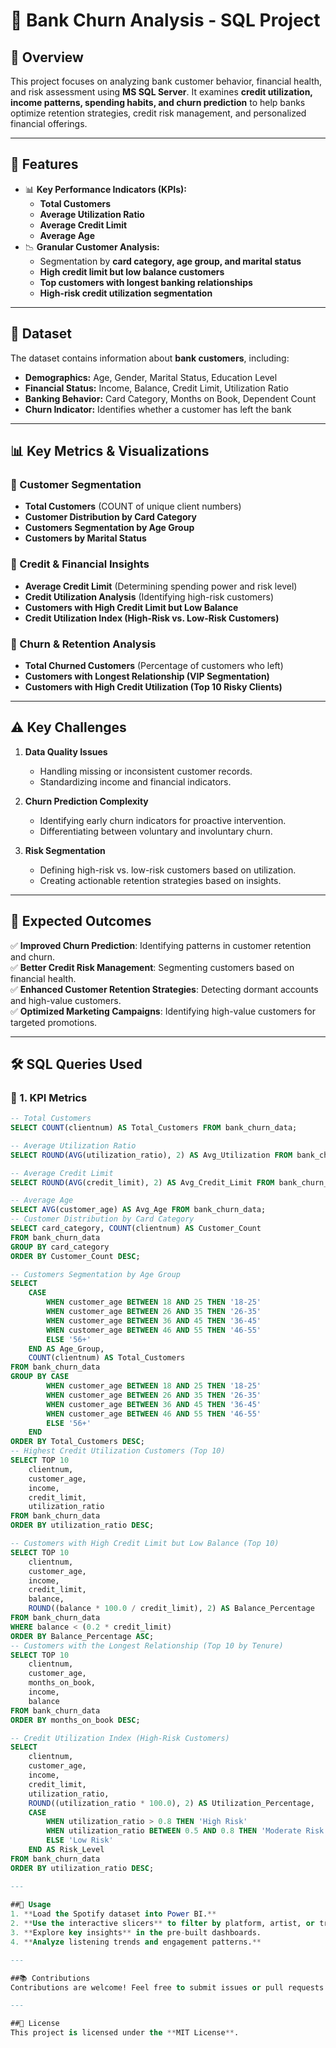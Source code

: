 # 🏦 Bank Churn Analysis - SQL Project  

## 📌 Overview  
This project focuses on analyzing bank customer behavior, financial health, and risk assessment using **MS SQL Server**. It examines **credit utilization, income patterns, spending habits, and churn prediction** to help banks optimize retention strategies, credit risk management, and personalized financial offerings.  

---

## 🚀 Features  
- 📊 **Key Performance Indicators (KPIs):**  
  - **Total Customers**  
  - **Average Utilization Ratio**  
  - **Average Credit Limit**  
  - **Average Age**  
- 📉 **Granular Customer Analysis:**  
  - Segmentation by **card category, age group, and marital status**  
  - **High credit limit but low balance customers**  
  - **Top customers with longest banking relationships**  
  - **High-risk credit utilization segmentation**  

---

## 📂 Dataset  
The dataset contains information about **bank customers**, including:  
- **Demographics:** Age, Gender, Marital Status, Education Level  
- **Financial Status:** Income, Balance, Credit Limit, Utilization Ratio  
- **Banking Behavior:** Card Category, Months on Book, Dependent Count  
- **Churn Indicator:** Identifies whether a customer has left the bank  

---

## 📊 Key Metrics & Visualizations  

### 🔹 Customer Segmentation  
- **Total Customers** (COUNT of unique client numbers)  
- **Customer Distribution by Card Category**  
- **Customers Segmentation by Age Group**  
- **Customers by Marital Status**  

### 🔹 Credit & Financial Insights  
- **Average Credit Limit** (Determining spending power and risk level)  
- **Credit Utilization Analysis** (Identifying high-risk customers)  
- **Customers with High Credit Limit but Low Balance**  
- **Credit Utilization Index (High-Risk vs. Low-Risk Customers)**  

### 🔹 Churn & Retention Analysis  
- **Total Churned Customers** (Percentage of customers who left)  
- **Customers with Longest Relationship (VIP Segmentation)**  
- **Customers with High Credit Utilization (Top 10 Risky Clients)**  

---

## ⚠️ Key Challenges  

1. **Data Quality Issues**  
   - Handling missing or inconsistent customer records.  
   - Standardizing income and financial indicators.  

2. **Churn Prediction Complexity**  
   - Identifying early churn indicators for proactive intervention.  
   - Differentiating between voluntary and involuntary churn.  

3. **Risk Segmentation**  
   - Defining high-risk vs. low-risk customers based on utilization.  
   - Creating actionable retention strategies based on insights.  

---

## 🎯 Expected Outcomes  

✅ **Improved Churn Prediction**: Identifying patterns in customer retention and churn.  
✅ **Better Credit Risk Management**: Segmenting customers based on financial health.  
✅ **Enhanced Customer Retention Strategies**: Detecting dormant accounts and high-value customers.  
✅ **Optimized Marketing Campaigns**: Identifying high-value customers for targeted promotions.  

---

## 🛠️ SQL Queries Used  

### 🏦 1. KPI Metrics  

```sql
-- Total Customers
SELECT COUNT(clientnum) AS Total_Customers FROM bank_churn_data;

-- Average Utilization Ratio
SELECT ROUND(AVG(utilization_ratio), 2) AS Avg_Utilization FROM bank_churn_data;

-- Average Credit Limit
SELECT ROUND(AVG(credit_limit), 2) AS Avg_Credit_Limit FROM bank_churn_data;

-- Average Age
SELECT AVG(customer_age) AS Avg_Age FROM bank_churn_data;
-- Customer Distribution by Card Category
SELECT card_category, COUNT(clientnum) AS Customer_Count 
FROM bank_churn_data 
GROUP BY card_category 
ORDER BY Customer_Count DESC;

-- Customers Segmentation by Age Group
SELECT 
    CASE 
        WHEN customer_age BETWEEN 18 AND 25 THEN '18-25'
        WHEN customer_age BETWEEN 26 AND 35 THEN '26-35'
        WHEN customer_age BETWEEN 36 AND 45 THEN '36-45'
        WHEN customer_age BETWEEN 46 AND 55 THEN '46-55'
        ELSE '56+' 
    END AS Age_Group,
    COUNT(clientnum) AS Total_Customers
FROM bank_churn_data
GROUP BY CASE 
        WHEN customer_age BETWEEN 18 AND 25 THEN '18-25'
        WHEN customer_age BETWEEN 26 AND 35 THEN '26-35'
        WHEN customer_age BETWEEN 36 AND 45 THEN '36-45'
        WHEN customer_age BETWEEN 46 AND 55 THEN '46-55'
        ELSE '56+' 
    END
ORDER BY Total_Customers DESC;
-- Highest Credit Utilization Customers (Top 10)
SELECT TOP 10 
    clientnum, 
    customer_age, 
    income, 
    credit_limit, 
    utilization_ratio
FROM bank_churn_data
ORDER BY utilization_ratio DESC;

-- Customers with High Credit Limit but Low Balance (Top 10)
SELECT TOP 10
    clientnum, 
    customer_age, 
    income, 
    credit_limit, 
    balance, 
    ROUND((balance * 100.0 / credit_limit), 2) AS Balance_Percentage
FROM bank_churn_data
WHERE balance < (0.2 * credit_limit)
ORDER BY Balance_Percentage ASC;
-- Customers with the Longest Relationship (Top 10 by Tenure)
SELECT TOP 10 
    clientnum, 
    customer_age, 
    months_on_book, 
    income, 
    balance
FROM bank_churn_data
ORDER BY months_on_book DESC;

-- Credit Utilization Index (High-Risk Customers)
SELECT 
    clientnum, 
    customer_age, 
    income, 
    credit_limit, 
    utilization_ratio,
    ROUND((utilization_ratio * 100.0), 2) AS Utilization_Percentage,
    CASE 
        WHEN utilization_ratio > 0.8 THEN 'High Risk'
        WHEN utilization_ratio BETWEEN 0.5 AND 0.8 THEN 'Moderate Risk'
        ELSE 'Low Risk' 
    END AS Risk_Level
FROM bank_churn_data
ORDER BY utilization_ratio DESC;

---
 
##📌 Usage  
1. **Load the Spotify dataset into Power BI.**  
2. **Use the interactive slicers** to filter by platform, artist, or track name.  
3. **Explore key insights** in the pre-built dashboards.  
4. **Analyze listening trends and engagement patterns.**  

---

##📚 Contributions  
Contributions are welcome! Feel free to submit issues or pull requests.  

---

##📜 License  
This project is licensed under the **MIT License**.  
